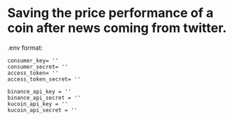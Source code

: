 # Saving the price performance of a coin after news coming from twitter.

.env format:
    
    consumer_key= ''
    consumer_secret= ''
    access_token= ''
    access_token_secret= ''

    binance_api_key = ''
    binance_api_secret = ''
    kucoin_api_key = ''
    kucoin_api_secret = ''
